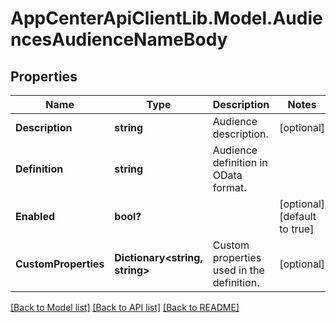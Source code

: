 # AppCenterApiClientLib.Model.AudiencesAudienceNameBody
## Properties

Name | Type | Description | Notes
------------ | ------------- | ------------- | -------------
**Description** | **string** | Audience description. | [optional] 
**Definition** | **string** | Audience definition in OData format. | 
**Enabled** | **bool?** |  | [optional] [default to true]
**CustomProperties** | **Dictionary&lt;string, string&gt;** | Custom properties used in the definition. | [optional] 

[[Back to Model list]](../README.md#documentation-for-models) [[Back to API list]](../README.md#documentation-for-api-endpoints) [[Back to README]](../README.md)

